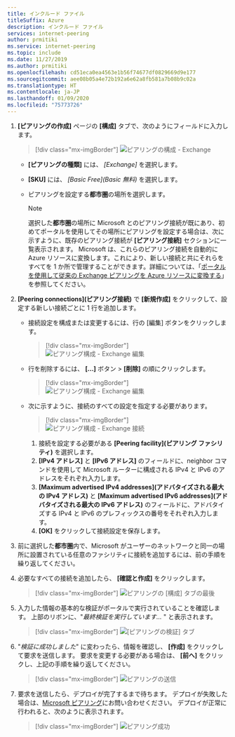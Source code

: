 ```yaml
---
title: インクルード ファイル
titleSuffix: Azure
description: インクルード ファイル
services: internet-peering
author: prmitiki
ms.service: internet-peering
ms.topic: include
ms.date: 11/27/2019
ms.author: prmitiki
ms.openlocfilehash: cd51eca0ea4563e1b56f74677df0829669d9e177
ms.sourcegitcommit: aee08b05a4e72b192a6e62a8fb581a7b08b9c02a
ms.translationtype: HT
ms.contentlocale: ja-JP
ms.lasthandoff: 01/09/2020
ms.locfileid: "75773726"
---
```

1. **[ピアリングの作成]** ページの **[構成]** タブで、次のようにフィールドに入力します。

    > [!div class="mx-imgBorder"]
    > ![ピアリングの構成 - Exchange](../media/setup-exchange-conf-tab.png)

    * **[ピアリングの種類]** には、 *[Exchange]* を選択します。
    * **[SKU]** には、 *[Basic Free]\(Basic 無料\)* を選択します。
    * ピアリングを設定する**都市圏**の場所を選択します。

        > [!NOTE]
        > 選択した**都市圏**の場所に Microsoft とのピアリング接続が既にあり、初めてポータルを使用してその場所にピアリングを設定する場合は、次に示すように、既存のピアリング接続が **[ピアリング接続]** セクションに一覧表示されます。 Microsoft は、これらのピアリング接続を自動的に Azure リソースに変換します。これにより、新しい接続と共にそれらをすべてを 1 か所で管理することができます。詳細については、「[ポータルを使用して従来の Exchange ピアリングを Azure リソースに変換する](../howto-legacy-exchange-portal.md)」を参照してください。
        >

1. **[Peering connections]\(ピアリング接続\)** で **[新規作成]** をクリックして、設定する新しい接続ごとに 1 行を追加します。

    * 接続設定を構成または変更するには、行の [編集] ボタンをクリックします。

        > [!div class="mx-imgBorder"]
        > ![ピアリング構成 - Exchange 編集](../media/setup-exchange-conf-tab-edit.png)

    * 行を削除するには、 **[...]** ボタン > **[削除]** の順にクリックします。

        > [!div class="mx-imgBorder"]
        > ![ピアリング構成 - Exchange 編集](../media/setup-exchange-conf-tab-delete.png)

    * 次に示すように、接続のすべての設定を指定する必要があります。

         > [!div class="mx-imgBorder"]
         > ![ピアリング構成 - Exchange 接続](../media/setup-exchange-conf-tab-connection.png)

        1. 接続を設定する必要がある **[Peering facility]\(ピアリング ファシリティ\)** を選択します。
        1. **[IPv4 アドレス]** と **[IPv6 アドレス]** のフィールドに、neighbor コマンドを使用して Microsoft ルーターに構成される IPv4 と IPv6 のアドレスをそれぞれ入力します。
        1. **[Maximum advertised IPv4 addresses]\(アドバタイズされる最大の IPv4 アドレス\)** と **[Maximum advertised IPv6 addresses]\(アドバタイズされる最大の IPv6 アドレス\)** のフィールドに、アドバタイズする IPv4 と IPv6 のプレフィックスの番号をそれぞれ入力します。
        1. **[OK]** をクリックして接続設定を保存します。

1. 前に選択した**都市圏**内で、Microsoft がユーザーのネットワークと同一の場所に設置されている任意のファシリティに接続を追加するには、前の手順を繰り返してください。

1. 必要なすべての接続を追加したら、 **[確認と作成]** をクリックします。

    > [!div class="mx-imgBorder"]
    > ![ピアリングの [構成] タブの最後](../media/setup-exchange-conf-tab-final.png)

1. 入力した情報の基本的な検証がポータルで実行されていることを確認します。 上部のリボンに、"*最終検証を実行しています...* " と表示されます。

    > [!div class="mx-imgBorder"]
    > ![[ピアリングの検証] タブ](../media/setup-direct-review-tab-validation.png)

1. "*検証に成功しました*" に変わったら、情報を確認し、 **[作成]** をクリックして要求を送信します。 要求を変更する必要がある場合は、 **[前へ]** をクリックし、上記の手順を繰り返してください。

    > [!div class="mx-imgBorder"]
    > ![ピアリングの送信](../media/setup-exchange-review-tab-submit.png)

1. 要求を送信したら、デプロイが完了するまで待ちます。 デプロイが失敗した場合は、[Microsoft ピアリング](mailto:peering@microsoft.com)にお問い合わせください。 デプロイが正常に行われると、次のように表示されます。

    > [!div class="mx-imgBorder"]
    > ![ピアリング成功](../media/setup-direct-success.png)
